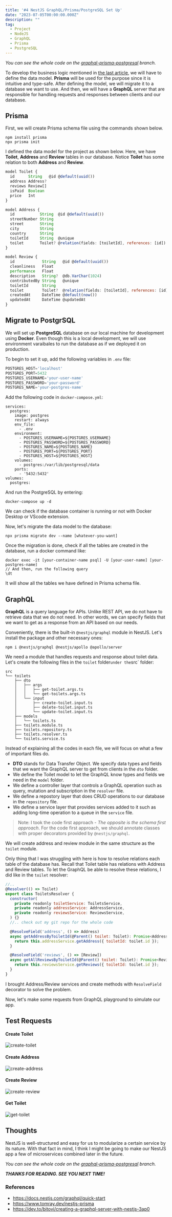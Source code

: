 ```yaml
---
title: '#4 NestJS GraphQL/Prisma/PostgreSQL Set Up'
date: "2023-07-05T00:00:00.000Z"
description: ""
tag:
  - Project
  - NodeJS
  - GraphQL
  - Prisma
  - PostgreSQL
---
```


_You can see the whole code on the [graphql-prisma-postgresql](https://github.com/shkim04/find-your-wc/tree/graphql-prisma-postgresql) branch._

To develop the business logic mentioned in [the last article](https://shkim04.github.io/en/project-find-your-wc/), we will have to define the data model. **Prisma** will be used for the purpose since it is intuitive and type-safe. After defining the model, we will migrate it to a database we want to use. And then, we will have a **GraphQL** server that are responsible for handling requests and responses between clients and our database.

## Prisma

First, we will create Prisma schema file using the commands shown below.

```
npm install prisma
npx prisma init

```

I defined the data model for the project as shown below. Here, we have **Toilet**, **Address** and **Review** tables in our database. Notice **Toilet** has some relation to both **Address** and **Review**.

```js
model Toilet {
  id      String   @id @default(uuid())
  address Address?
  reviews Review[]
  isPaid  Boolean
  price   Int
}

model Address {
  id           String  @id @default(uuid())
  streetNumber String
  street       String
  city         String
  country      String
  toiletId     String  @unique
  toilet       Toilet? @relation(fields: [toiletId], references: [id])
}

model Review {
  id            String   @id @default(uuid())
  cleanliness   Float
  performance   Float
  description   String?  @db.VarChar(1024)
  contributedBy String   @unique
  toiletId      String
  toilet        Toilet?  @relation(fields: [toiletId], references: [id])
  createdAt     DateTime @default(now())
  updatedAt     DateTime @updatedAt
}
```

## Migrate to PostgrSQL

We will set up **PostgreSQL** database on our local machine for development using **Docker**. Even though this is a local development, we will use environment varaibales to run the database as if we deployed it on production.

To begin to set it up, add the following variables in `.env` file:

```js
POSTGRES_HOST='localhost'
POSTGRES_PORT=5432
POSTGRES_USERNAME='your-user-name'
POSTGRES_PASSWORD='your-password'
POSTGRES_NAME='your-postgres-name'
```

Add the following code in `docker-compose.yml`:

```
services:
  postgres:
    image: postgres
    restart: always
    env_file:
      - .env
    environment:
      - POSTGRES_USERNAME=${POSTGRES_USERNAME}
      - POSTGRES_PASSWORD=${POSTGRES_PASSWORD}
      - POSTGRES_NAME=${POSTGRES_NAME}
      - POSTGRES_PORT=${POSTGRES_PORT}
      - POSTGRES_HOST=${POSTGRES_HOST}
    volumes:
      - postgres:/var/lib/postgresql/data
    ports:
      - '5432:5432'
volumes:
  postgres:
```

And run the PostgreSQL by entering:

```
docker-compose up -d
```

We can check if the database container is running or not with Docker Desktop or VScode extension. 

Now, let's migrate the data model to the database:

```
npx prisma migrate dev --name [whatever-you-want]
```

Once the migration is done, check if all the tables are created in the database, run a docker command like:

```
docker exec -it [your-container-name psql] -U [your-user-name] [your-postgres-name]
// And then, run the following query
\dt
```

It will show all the tables we have defined in Prisma schema file.

## GraphQL

**GraphQL** is a query language for APIs. Unlike REST API, we do not have to retrieve data that we do not need. In other words, we can specify fields that we want to get as a response from an API based on our needs. 

Conveniently, there is the built-in `@nestjs/graphql` module in NestJS. Let's install the package and other necessary ones:

```
npm i @nestjs/graphql @nestjs/apollo @apollo/server
```

We need a module that handles requests and response about toilet data. Let's create the following files in the `toilet` folder` under the `src` folder:

```
src
└── toilets
    ├── dto
    │   ├── args
    │   │   ├── get-toilet.args.ts
    │   │   └── get-toilets.args.ts
    │   └── input
    │       ├── create-toilet.input.ts
    │       ├── delete-toilet.input.ts
    │       └── update-toilet.input.ts
    ├── models
    │   └── toilets.ts
    ├── toilets.module.ts
    ├── toilets.repository.ts
    ├── toilets.resolver.ts
    └── toilets.service.ts
```

Instead of explaining all the codes in each file, we will focus on what a few of important files do.

- **DTO** stands for Data Transfer Object. We specify data types and fields that we want the GraphQL server to get from clients in the `dto` folder.
- We define the Toilet model to let the GraphQL know types and fields we need in the `model` folder.
- We define a controller layer that controls a GraphQL operation such as query, mutation and subscription in the `resolver` file.
- We define a repostory layer that does CRUD operations to our database in the `repository` file.
- We define a service layer that provides services added to it such as adding long-time operation to a queue in the `service` file. 

> Note: I took the code first approach - _The opposite is the schema first approach_. For the code first approach, we should annotate classes with proper decorators provided by `@nestjs/graphql`.

We will create address and review module in the same structure as the `toilet` module. 

Only thing that I was struggling with here is how to resolve relations each table of the database has. Recall that Toilet table has relations with Address and Review tables. To let the GraphQL be able to resolve these relations, I did like in the `toilet` resolver:

```js
//..
@Resolver(() => Toilet)
export class ToiletsResolver {
  constructor(
    private readonly toiletService: ToiletsService,
    private readonly addressService: AddressService,
    private readonly reviewsService: ReviewsService,
  ) {}
  //.. check out my git repo for the whole code

  @ResolveField('address', () => Address)
  async getAddressByToiletId(@Parent() toilet: Toilet): Promise<Address> {
    return this.addressService.getAddress({ toiletId: toilet.id });
  }

  @ResolveField('reviews', () => [Review])
  async getAllReviewsByToiletId(@Parent() toilet: Toilet): Promise<Review[]> {
    return this.reviewsService.getReviews({ toiletId: toilet.id });
  }
}
```

I brought Address/Review services and create methods with `ResolveField` decorator to solve the problem.

Now, let's make some requests from GraphQL playground to simulate our app.

## Test Requests

#### Create Toilet
![create-toilet](../imgs/2023-07-05/create_toilet.png)
#### Create Address
![create-address](../imgs/2023-07-05/create_address.png)
#### Create Review
![create-review](../imgs/2023-07-05/create_review.png)
#### Get Toilet
![get-toilet](../imgs/2023-07-05/get_toilet.png)

## Thoughts
NestJS is well-structured and easy for us to modularize a certain service by its nature. With that fact in mind, I think I might be going to make our NestJS app a few of microservices combined later in the future.

_You can see the whole code on the [graphql-prisma-postgresql](https://github.com/shkim04/find-your-wc/tree/graphql-prisma-postgresql) branch._

_**THANKS FOR READING. SEE YOU NEXT TIME!**_

### References
- https://docs.nestjs.com/graphql/quick-start
- https://www.tomray.dev/nestjs-prisma
- https://dev.to/bitovi/creating-a-graphql-server-with-nestjs-3ap0